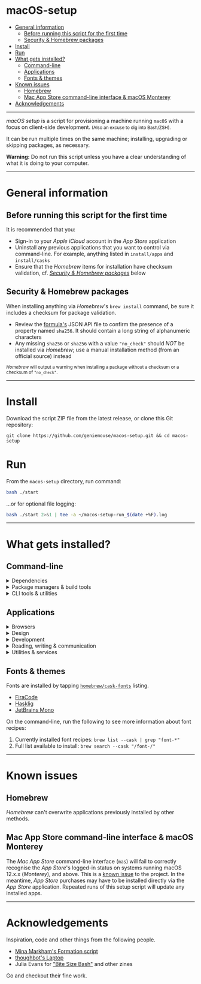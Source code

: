 # macOS-setup <!-- omit in toc -->

- [General information](#general-information)
  - [Before running this script for the first time](#before-running-this-script-for-the-first-time)
  - [Security & Homebrew packages](#security--homebrew-packages)
- [Install](#install)
- [Run](#run)
- [What gets installed?](#what-gets-installed)
  - [Command-line](#command-line)
  - [Applications](#applications)
  - [Fonts & themes](#fonts--themes)
- [Known issues](#known-issues)
  - [Homebrew](#homebrew)
  - [Mac App Store command-line interface & macOS Monterey](#mac-app-store-command-line-interface--macos-monterey)
- [Acknowledgements](#acknowledgements)

---

_macOS setup_ is a script for provisioning a machine running `macOS` with a focus on client-side development.
<small>(Also an excuse to dig into Bash/ZSH).</small>

It can be run multiple times on the same machine; installing, upgrading or skipping packages, as necessary.

**Warning:** Do not run this script unless you have a clear understanding of what it is doing to your computer.

---

# General information

## Before running this script for the first time

It is recommended that you:

- Sign-in to your _Apple iCloud_ account in the _App Store_ application
- Uninstall any previous applications that you want to control via command-line. For example, anything listed in `install/apps` and `install/casks`
- Ensure that the _Homebrew_ items for installation have checksum validation, cf. _[Security & Homebrew packages](#security--homebrew-packages)_ below

## Security & Homebrew packages

When installing anything via _Homebrew_'s `brew install` command, be sure it includes a checksum for package validation.

- Review the [formula's](https://formulae.brew.sh/) JSON API file to confirm the presence of a property named `sha256`. It should contain a long string of alphanumeric characters
- Any missing `sha256` or `sha256` with a value `"no_check"` should _NOT_ be installed via _Homebrew_; use a manual installation method (from an official source) instead

<small>_Homebrew_ will output a warning when installing a package without a checksum or a checksum of `"no_check"`.</small>

---

# Install

Download the script ZIP file from the latest release, or clone this Git repository:

```
git clone https://github.com/geniemouse/macos-setup.git && cd macos-setup
```

# Run

From the `macos-setup` directory, run command:

```bash
bash ./start
```

...or for optional file logging:

```bash
bash ./start 2>&1 | tee -a ~/macos-setup-run_$(date +%F).log
```

---

# What gets installed?

## Command-line

<details>
    <summary>Dependencies</summary>

- [Xcode Developer Tools](https://developer.apple.com/xcode/) from Apple
- [Homebrew](https://brew.sh/) macOS/Linux package manager
- [NVM](https://github.com/nvm-sh/nvm) the [Node](https://nodejs.org/en/) version manager
  - Allows use of different `node`/`npm` JavaScript build environments between projects
  - Note: The Homebrew package is not supported by NVM team; using the official channel instead

</details>

<details>
    <summary>Package managers & build tools</summary>

- [Eclipse Temurin](https://adoptium.net/) for switching between different Java JDK versions
- [Git](https://git-scm.com/) for version control
- [Maven](https://maven.apache.org/) for project building
- [Wget](https://www.gnu.org/software/wget/) useful tool for getting internet files

</details>

<details>
    <summary>CLI tools & utilities</summary>

- [ffmpeg](https://ffmpeg.org) for video/audio manipulation on the command-line
- [git-standup](https://github.com/kamranahmedse/git-standup) to recall what you did yesterday
- [ImageOptim-CLI](https://jamiemason.github.io/ImageOptim-CLI/) for batch optimising images
- [mas](https://github.com/mas-cli/mas) to access Mac App Store
- [Prettier](https://prettier.io/) for automated code formatting
- [Vagrant](https://www.vagrantup.com) development environments & sandboxes

</details>

## Applications

<details>
    <summary>Browsers</summary>

- [Brave](https://brave.com)
- [Firefox](https://www.mozilla.org/en-US/firefox/new/)
- [Firefox Developer](https://www.mozilla.org/en-US/firefox/developer/)
- [Opera](https://www.opera.com)
- [Tor Browser](https://www.torproject.org)
- [Vivaldi](https://vivaldi.com)

</details>

<details>
    <summary>Design</summary>

- [Affinity Designer](https://affinity.serif.com/en-us/designer/) vector graphics editor. Similar to Adobe Illustrator, without the subscription model
- [Affinity Photo](https://affinity.serif.com/en-us/photo/) image editor. Similar to Adobe Photoshop, without the subscription model
- [Skitch](https://evernote.com/products/skitch) annotated screenshots & sketches

</details>

<details>
    <summary>Development</summary>

- [ImageOptim](https://imageoptim.com/mac) image optimisation
- [iTerm 2](https://iterm2.com) improved terminal
- [Kaleidoscope](https://kaleidoscope.app) powerful diff tool
- [Karabiner-Elements](https://karabiner-elements.pqrs.org) a powerful and stable keyboard customiser for macOS
- [Nova](https://nova.app) macOS native IDE
- [Sublime Text](https://www.sublimetext.com) IDE for Linux, Mac & PC
- [Postman](https://www.postman.com) API building platform for designing, prototyping & sharing APIs
- [Visual Studio Code](https://code.visualstudio.com) IDE for Linux, Mac & PC
- [xScope](https://xscopeapp.com) on-screen measuring tool

</details>

<details>
    <summary>Reading, writing & communication</summary>

- [Bear](https://bear.app) Markdown notes for macOS
- [iA Writer](https://ia.net/writer) minimalist text editor writing
- [Keynote](https://www.apple.com/keynote/) Apple presentation software
- [Magnet](https://magnet.crowdcafe.com) macOS window manager
- [Numbers](https://www.apple.com/numbers/) Apple spreadsheet software
- [Pages](https://www.apple.com/pages/) Apple word processing software

</details>

<details>
    <summary>Utilities & services</summary>

- [Alfred](https://www.alfredapp.com) macOS helper for super-charged automation & shortcuts
- [Encrypto](https://macpaw.com/encrypto) encrypting files & folders
- [HandBrake](https://handbrake.fr) the open source video transcoder
- [Microsoft Remote Desktop](https://www.microsoft.com/en-us/store/p/microsoft-remote-desktop/9wzdncrfj3ps)
- [Pins for Pinboard](https://get-pins.app) macOS client for the [Pinboard](https://pinboard.in) bookmarking service
- [Reeder 5](https://www.reederapp.com) RSS reader
- [Renamer](https://renamer.com) batch file renaming tool
- [The Unarchiver](https://macpaw.com/the-unarchiver) more powerful archive unpacking tool
- [TunnelBear](https://www.tunnelbear.com) VPN service for privacy or testing geolocation code
- [VLC](https://www.videolan.org) media player

</details>

## Fonts & themes

Fonts are installed by tapping [`homebrew/cask-fonts`](https://github.com/Homebrew/homebrew-cask-fonts) listing.

- [FiraCode](https://github.com/tonsky/FiraCode)
- [Hasklig](https://github.com/i-tu/Hasklig/)
- [JetBrains Mono](https://github.com/JetBrains/JetBrainsMono)

On the command-line, run the following to see more information about font recipes:

1. Currently installed font recipes: `brew list --cask | grep "font-*"`
2. Full list available to install: `brew search --cask "/font-/"`

---

# Known issues

## Homebrew

_Homebrew_ can't overwrite applications previously installed by other methods.

## Mac App Store command-line interface & macOS Monterey

The _Mac App Store_ command-line interface (`mas`) will fail to correctly recognise the _App Store_'s logged-in status on systems running macOS 12.x.x (_Monterey_), and above. This is a [known issue](https://github.com/mas-cli/mas/issues/417) to the project. In the meantime, _App Store_ purchases may have to be installed directly via the _App Store_ application. Repeated runs of this setup script will update any installed apps.

---

# Acknowledgements

Inspiration, code and other things from the following people.

- [Mina Markham's Formation script](https://github.com/minamarkham/formation)
- [thoughbot's Laptop](https://github.com/thoughtbot/laptop/)
- Julia Evans for ["Bite Size Bash"](https://wizardzines.com/) and other zines

Go and checkout their fine work.
